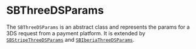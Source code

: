# SBThreeDSParams

The `SBThreeDSParams` is an abstract class and represents the params for a 3DS request from a payment platform.
It is extended by [`SBStripeThreeDSParams`](object-model/sbstripethreedsparams) and [`SBIberiaThreeDSParams`](object-model/sbiberiathreedsparams).
